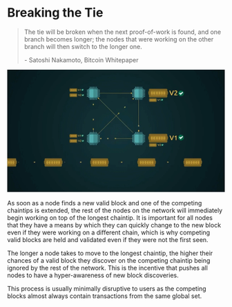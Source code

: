 # Breaking the Tie

> The tie will be broken when the next proof-of-work is found, and one branch becomes longer; the nodes that were working on the other branch will then switch to the longer one.
>
> \- Satoshi Nakamoto, Bitcoin Whitepaper

![](<../.gitbook/assets/Theory - Network - Breaking The Tie.gif>)

As soon as a node finds a new valid block and one of the competing chaintips is extended, the rest of the nodes on the network will immediately begin working on top of the longest chaintip. It is important for all nodes that they have a means by which they can quickly change to the new block even if they were working on a different chain, which is why competing valid blocks are held and validated even if they were not the first seen.

The longer a node takes to move to the longest chaintip, the higher their chances of a valid block they discover on the competing chaintip being ignored by the rest of the network. This is the incentive that pushes all nodes to have a hyper-awareness of new block discoveries.

This process is usually minimally disruptive to users as the competing blocks almost always contain transactions from the same global set.
